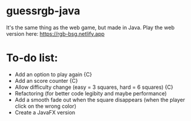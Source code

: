 # guessrgb-java

It's the same thing as the web game, but made in Java.
Play the web version here: https://rgb-bsg.netlify.app


# To-do list:
 - Add an option to play again {C}
 - Add an score counter {C}
 - Allow difficulty change (easy = 3 squares, hard = 6 squares) {C}
 - Refactoring (for better code legibity and maybe performance)
 - Add a smooth fade out when the square disappears (when the player click on the wrong color)
 - Create a JavaFX version
